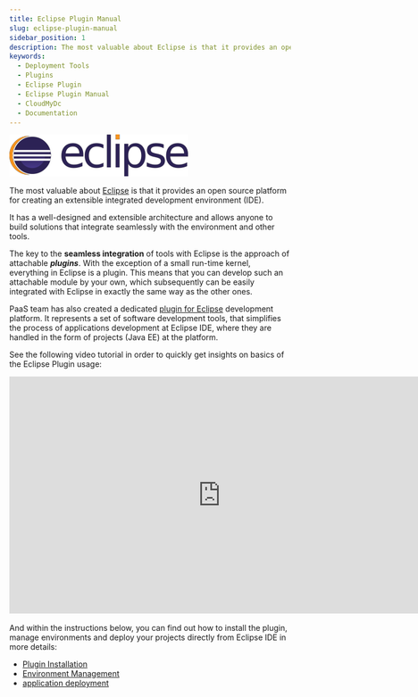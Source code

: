 ```yaml
---
title: Eclipse Plugin Manual
slug: eclipse-plugin-manual
sidebar_position: 1
description: The most valuable about Eclipse is that it provides an open source platform for creating an extensible integrated development environment (IDE).
keywords:
  - Deployment Tools
  - Plugins
  - Eclipse Plugin
  - Eclipse Plugin Manual
  - CloudMyDc
  - Documentation
---
```


<!-- ## Eclipse Plugin Overview -->

<div style={{
    display: 'grid',
    gridTemplateColumns: '0.15fr 1fr',
    gap: '10px'
}}>
<div>
<div style={{
    display: 'flex',
    alignItems: 'center',
    justifyContent: 'cetner',
}}>

![Locale Dropdown](./img/EclipsePluginManual/1.png)

</div>
</div>
<div>

The most valuable about [Eclipse](https://www.eclipse.org/) is that it provides an open source platform for creating an extensible integrated development environment (IDE).

</div>
</div>

It has a well-designed and extensible architecture and allows anyone to build solutions that integrate seamlessly with the environment and other tools.

The key to the **seamless integration** of tools with Eclipse is the approach of attachable **_plugins_**. With the exception of a small run-time kernel, everything in Eclipse is a plugin. This means that you can develop such an attachable module by your own, which subsequently can be easily integrated with Eclipse in exactly the same way as the other ones.

PaaS team has also created a dedicated [plugin for Eclipse](https://marketplace.eclipse.org/content/jelastic-paas-plugin) development platform. It represents a set of software development tools, that simplifies the process of applications development at Eclipse IDE, where they are handled in the form of projects (Java EE) at the platform.

See the following video tutorial in order to quickly get insights on basics of the Eclipse Plugin usage:

<iframe width="756" height="425" src="https://www.youtube.com/embed/AzLxdadJtx4" title="Eclipse IDE plug-in for Jelastic PaaS hosting" frameborder="0" allow="accelerometer; autoplay; clipboard-write; encrypted-media; gyroscope; picture-in-picture; web-share" allowfullscreen></iframe>

And within the instructions below, you can find out how to install the plugin, manage environments and deploy your projects directly from Eclipse IDE in more details:

- [Plugin Installation](/deployment-tools/plugins/eclipse-plugin/eclipse-plugin-installation)
- [Environment Management](/deployment-tools/plugins/eclipse-plugin/environment-management)
- [application deployment](/deployment-tools/plugins/eclipse-plugin/application-deployment)

